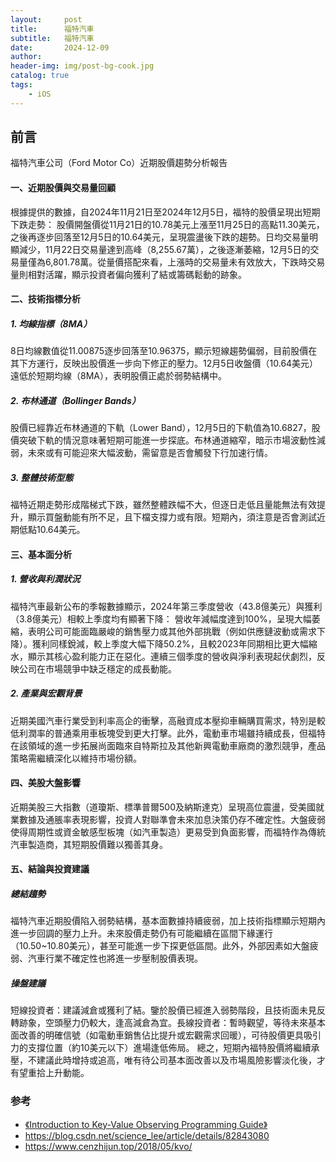 ```yaml
---
layout:     post
title:      福特汽車
subtitle:   福特汽車
date:       2024-12-09
author:     
header-img: img/post-bg-cook.jpg
catalog: true
tags:
    - iOS
---
```


## 前言

福特汽車公司（Ford Motor Co）近期股價趨勢分析報告

#### 一、近期股價與交易量回顧
根據提供的數據，自2024年11月21日至2024年12月5日，福特的股價呈現出短期下跌走勢：
股價開盤價從11月21日的10.78美元上漲至11月25日的高點11.30美元，之後再逐步回落至12月5日的10.64美元，呈現震盪後下跌的趨勢。日均交易量明顯減少，11月22日交易量達到高峰（8,255.67萬），之後逐漸萎縮，12月5日的交易量僅為6,801.78萬。從量價搭配來看，上漲時的交易量未有效放大，下跌時交易量則相對活躍，顯示投資者偏向獲利了結或籌碼鬆動的跡象。

#### 二、技術指標分析
##### 1. 均線指標（8MA）
8日均線數值從11.00875逐步回落至10.96375，顯示短線趨勢偏弱，目前股價在其下方運行，反映出股價進一步向下修正的壓力。12月5日收盤價（10.64美元）遠低於短期均線（8MA），表明股價正處於弱勢結構中。
##### 2. 布林通道（Bollinger Bands）
股價已經靠近布林通道的下軌（Lower Band），12月5日的下軌值為10.6827，股價突破下軌的情況意味著短期可能進一步探底。布林通道縮窄，暗示市場波動性減弱，未來或有可能迎來大幅波動，需留意是否會觸發下行加速行情。
##### 3. 整體技術型態
福特近期走勢形成階梯式下跌，雖然整體跌幅不大，但逐日走低且量能無法有效提升，顯示買盤動能有所不足，且下檔支撐力或有限。短期內，須注意是否會測試近期低點10.64美元。

#### 三、基本面分析
##### 1. 營收與利潤狀況
福特汽車最新公布的季報數據顯示，2024年第三季度營收（43.8億美元）與獲利（3.8億美元）相較上季度均有顯著下降：
營收年減幅度達到100%，呈現大幅萎縮，表明公司可能面臨嚴峻的銷售壓力或其他外部挑戰（例如供應鏈波動或需求下降）。獲利同樣銳減，較上季度大幅下降50.2%，且較2023年同期相比更大幅縮水，顯示其核心盈利能力正在惡化。連續三個季度的營收與淨利表現起伏劇烈，反映公司在市場競爭中缺乏穩定的成長動能。
##### 2. 產業與宏觀背景
近期美國汽車行業受到利率高企的衝擊，高融資成本壓抑車輛購買需求，特別是較低利潤率的普通乘用車板塊受到更大打擊。此外，電動車市場雖持續成長，但福特在該領域的進一步拓展尚面臨來自特斯拉及其他新興電動車廠商的激烈競爭，產品策略需繼續深化以維持市場份額。

#### 四、美股大盤影響
近期美股三大指數（道瓊斯、標準普爾500及納斯達克）呈現高位震盪，受美國就業數據及通脹率表現影響，投資人對聯準會未來加息決策仍存不確定性。大盤疲弱使得周期性或資金敏感型板塊（如汽車製造）更易受到負面影響，而福特作為傳統汽車製造商，其短期股價難以獨善其身。

#### 五、結論與投資建議
##### 總結趨勢
福特汽車近期股價陷入弱勢結構，基本面數據持續疲弱，加上技術指標顯示短期內進一步回調的壓力上升。未來股價走勢仍有可能繼續在區間下緣運行（10.50~10.80美元），甚至可能進一步下探更低區間。此外，外部因素如大盤疲弱、汽車行業不確定性也將進一步壓制股價表現。

##### 操盤建議
短線投資者：建議減倉或獲利了結。鑒於股價已經進入弱勢階段，且技術面未見反轉跡象，空頭壓力仍較大，逢高減倉為宜。長線投資者：暫時觀望，等待未來基本面改善的明確信號（如電動車銷售佔比提升或宏觀需求回暖），可待股價更具吸引力的支撐位置（約10美元以下）進場逢低佈局。
總之，短期內福特股價將繼續承壓，不建議此時增持或追高，唯有待公司基本面改善以及市場風險影響淡化後，才有望重拾上升動能。



### 参考
- [《Introduction to Key-Value Observing Programming Guide》
](https://developer.apple.com/library/archive/documentation/Cocoa/Conceptual/KeyValueObserving/KeyValueObserving.html#//apple_ref/doc/uid/10000177-BCICJDHA)
- https://blog.csdn.net/science_lee/article/details/82843080
- https://www.cenzhijun.top/2018/05/kvo/
